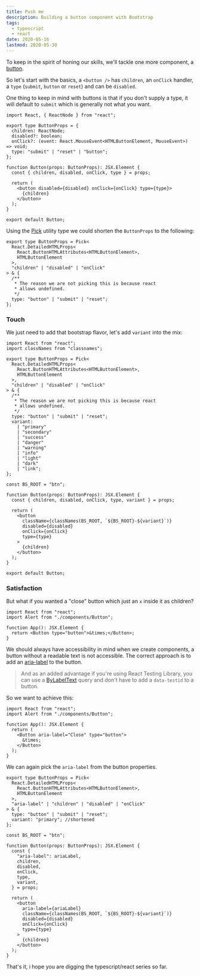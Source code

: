 ```yaml
---
title: Push me
description: Building a button component with Bootstrap
tags:
  - typescript
  - react
date: 2020-05-16
lastmod: 2020-05-30
---
```


To keep in the spirit of honing our skills, we'll tackle one more component, a [button](https://getbootstrap.com/docs/4.5/components/buttons/).

So let's start with the basics, a `<button />` has `children`, an `onClick` handler, a `type` (`submit`, `button` or `reset`) and can be `disabled`.

One thing to keep in mind with buttons is that if you don't supply a type, it will default to `submit` which is generally not what you want.

```tsx
import React, { ReactNode } from "react";

export type ButtonProps = {
  children: ReactNode;
  disabled?: boolean;
  onClick?: (event: React.MouseEvent<HTMLButtonElement, MouseEvent>) => void;
  type: "submit" | "reset" | "button";
};

function Button(props: ButtonProps): JSX.Element {
  const { children, disabled, onClick, type } = props;

  return (
    <button disabled={disabled} onClick={onClick} type={type}>
      {children}
    </button>
  );
}

export default Button;
```

Using the [Pick](https://www.typescriptlang.org/docs/handbook/utility-types.html#picktk) utility type we could shorten the `ButtonProps` to the following:

```tsx
export type ButtonProps = Pick<
  React.DetailedHTMLProps<
    React.ButtonHTMLAttributes<HTMLButtonElement>,
    HTMLButtonElement
  >,
  "children" | "disabled" | "onClick"
> & {
  /**
   * The reason we are not picking this is because react
   * allows undefined.
   */
  type: "button" | "submit" | "reset";
};
```

### Touch

We just need to add that bootstrap flavor, let's add `variant` into the mix:

```tsx
import React from "react";
import classNames from "classnames";

export type ButtonProps = Pick<
  React.DetailedHTMLProps<
    React.ButtonHTMLAttributes<HTMLButtonElement>,
    HTMLButtonElement
  >,
  "children" | "disabled" | "onClick"
> & {
  /**
   * The reason we are not picking this is because react
   * allows undefined.
   */
  type: "button" | "submit" | "reset";
  variant:
    | "primary"
    | "secondary"
    | "success"
    | "danger"
    | "warning"
    | "info"
    | "light"
    | "dark"
    | "link";
};
```

```tsx
const BS_ROOT = "btn";

function Button(props: ButtonProps): JSX.Element {
  const { children, disabled, onClick, type, variant } = props;

  return (
    <button
      className={classNames(BS_ROOT, `${BS_ROOT}-${variant}`)}
      disabled={disabled}
      onClick={onClick}
      type={type}
    >
      {children}
    </button>
  );
}

export default Button;
```

### Satisfaction

But what if you wanted a "close" button which just an `x` inside it as children?

```tsx
import React from "react";
import Alert from "./components/Button";

function App(): JSX.Element {
  return <Button type="button">&times;</Button>;
}
```

We should always have accessibility in mind when we create components, a button without a readable text is not accessible. The correct approach is to add an [aria-label](https://developer.mozilla.org/en-US/docs/Web/Accessibility/ARIA/ARIA_Techniques/Using_the_aria-label_attribute) to the button.

> And as an added advantage if you're using React Testing Library, you can use a [ByLabelText](https://testing-library.com/docs/dom-testing-library/api-queries#bylabeltext) query and don't have to add a `data-testid` to a button.

So we want to achieve this:

```tsx
import React from "react";
import Alert from "./components/Button";

function App(): JSX.Element {
  return (
    <Button aria-label="Close" type="button">
      &times;
    </Button>
  );
}
```

We can again pick the `aria-label` from the button properties.

```tsx
export type ButtonProps = Pick<
  React.DetailedHTMLProps<
    React.ButtonHTMLAttributes<HTMLButtonElement>,
    HTMLButtonElement
  >,
  "aria-label" | "children" | "disabled" | "onClick"
> & {
  type: "button" | "submit" | "reset";
  variant: "primary"; //shortened
};

const BS_ROOT = "btn";

function Button(props: ButtonProps): JSX.Element {
  const {
    "aria-label": ariaLabel,
    children,
    disabled,
    onClick,
    type,
    variant,
  } = props;

  return (
    <button
      aria-label={ariaLabel}
      className={classNames(BS_ROOT, `${BS_ROOT}-${variant}`)}
      disabled={disabled}
      onClick={onClick}
      type={type}
    >
      {children}
    </button>
  );
}
```

That's it, i hope you are digging the typescript/react series so far.
